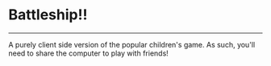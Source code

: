 # Battleship!!

------

A purely client side version of the popular children's game. 
As such, you'll need to share the computer to play with friends!